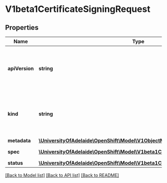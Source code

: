# V1beta1CertificateSigningRequest

## Properties
Name | Type | Description | Notes
------------ | ------------- | ------------- | -------------
**apiVersion** | **string** | APIVersion defines the versioned schema of this representation of an object. Servers should convert recognized schemas to the latest internal value, and may reject unrecognized values. More info: http://releases.k8s.io/HEAD/docs/devel/api-conventions.md#resources | [optional] 
**kind** | **string** | Kind is a string value representing the REST resource this object represents. Servers may infer this from the endpoint the client submits requests to. Cannot be updated. In CamelCase. More info: http://releases.k8s.io/HEAD/docs/devel/api-conventions.md#types-kinds | [optional] 
**metadata** | [**\UniversityOfAdelaide\OpenShift\Model\V1ObjectMeta**](V1ObjectMeta.md) |  | [optional] 
**spec** | [**\UniversityOfAdelaide\OpenShift\Model\V1beta1CertificateSigningRequestSpec**](V1beta1CertificateSigningRequestSpec.md) | The certificate request itself and any additional information. | [optional] 
**status** | [**\UniversityOfAdelaide\OpenShift\Model\V1beta1CertificateSigningRequestStatus**](V1beta1CertificateSigningRequestStatus.md) | Derived information about the request. | [optional] 

[[Back to Model list]](../README.md#documentation-for-models) [[Back to API list]](../README.md#documentation-for-api-endpoints) [[Back to README]](../README.md)


